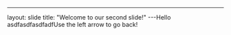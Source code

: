 ---
layout: slide
title: "Welcome to our second slide!"
---Hello
asdfasdfasdfadfUse the left arrow to go back!
